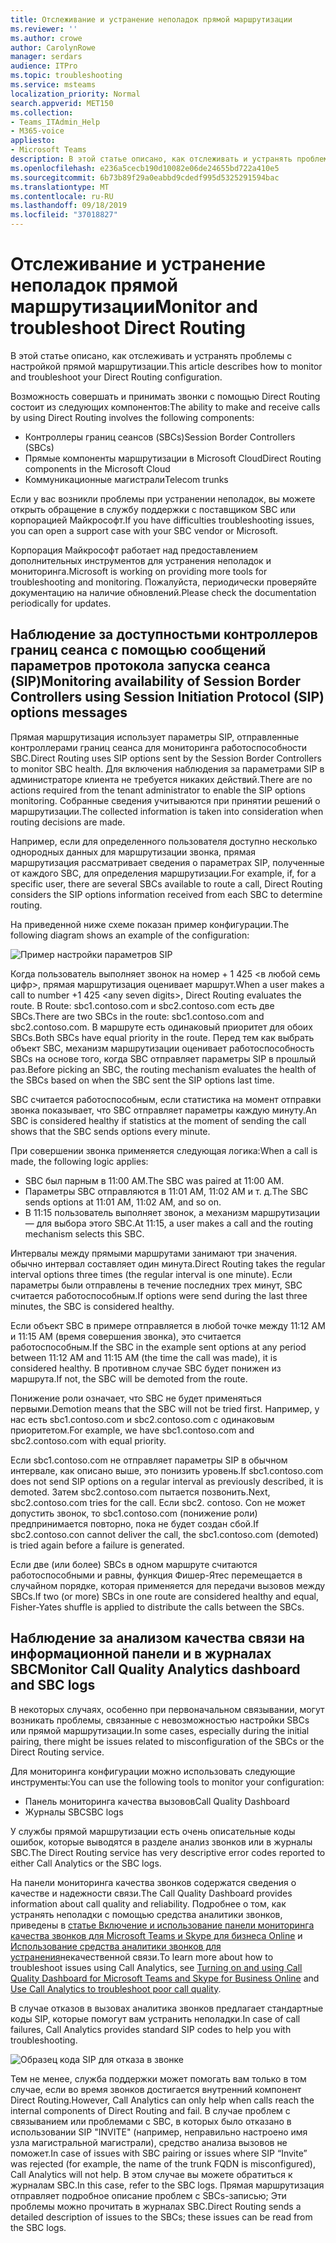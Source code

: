 ```yaml
---
title: Отслеживание и устранение неполадок прямой маршрутизации
ms.reviewer: ''
ms.author: crowe
author: CarolynRowe
manager: serdars
audience: ITPro
ms.topic: troubleshooting
ms.service: msteams
localization_priority: Normal
search.appverid: MET150
ms.collection:
- Teams_ITAdmin_Help
- M365-voice
appliesto:
- Microsoft Teams
description: В этой статье описано, как отслеживать и устранять проблемы с настройкой прямой маршрутизации.
ms.openlocfilehash: e236a5cecb190d10082e06de24655bd722a410e5
ms.sourcegitcommit: 6b73b89f29a0eabbd9cdedf995d5325291594bac
ms.translationtype: MT
ms.contentlocale: ru-RU
ms.lasthandoff: 09/18/2019
ms.locfileid: "37018827"
---
```

# <a name="monitor-and-troubleshoot-direct-routing"></a><span data-ttu-id="34f51-103">Отслеживание и устранение неполадок прямой маршрутизации</span><span class="sxs-lookup"><span data-stu-id="34f51-103">Monitor and troubleshoot Direct Routing</span></span>

<span data-ttu-id="34f51-104">В этой статье описано, как отслеживать и устранять проблемы с настройкой прямой маршрутизации.</span><span class="sxs-lookup"><span data-stu-id="34f51-104">This article describes how to monitor and troubleshoot your Direct Routing configuration.</span></span> 

<span data-ttu-id="34f51-105">Возможность совершать и принимать звонки с помощью Direct Routing состоит из следующих компонентов:</span><span class="sxs-lookup"><span data-stu-id="34f51-105">The ability to make and receive calls by using Direct Routing involves the following components:</span></span> 

- <span data-ttu-id="34f51-106">Контроллеры границ сеансов (SBCs)</span><span class="sxs-lookup"><span data-stu-id="34f51-106">Session Border Controllers (SBCs)</span></span> 
- <span data-ttu-id="34f51-107">Прямые компоненты маршрутизации в Microsoft Cloud</span><span class="sxs-lookup"><span data-stu-id="34f51-107">Direct Routing components in the Microsoft Cloud</span></span> 
- <span data-ttu-id="34f51-108">Коммуникационные магистрали</span><span class="sxs-lookup"><span data-stu-id="34f51-108">Telecom trunks</span></span> 

<span data-ttu-id="34f51-109">Если у вас возникли проблемы при устранении неполадок, вы можете открыть обращение в службу поддержки с поставщиком SBC или корпорацией Майкрософт.</span><span class="sxs-lookup"><span data-stu-id="34f51-109">If you have difficulties troubleshooting issues, you can open a support case with your SBC vendor or Microsoft.</span></span> 

<span data-ttu-id="34f51-110">Корпорация Майкрософт работает над предоставлением дополнительных инструментов для устранения неполадок и мониторинга.</span><span class="sxs-lookup"><span data-stu-id="34f51-110">Microsoft is working on providing more tools for troubleshooting and monitoring.</span></span> <span data-ttu-id="34f51-111">Пожалуйста, периодически проверяйте документацию на наличие обновлений.</span><span class="sxs-lookup"><span data-stu-id="34f51-111">Please check the documentation periodically for updates.</span></span> 

## <a name="monitoring-availability-of-session-border-controllers-using-session-initiation-protocol-sip-options-messages"></a><span data-ttu-id="34f51-112">Наблюдение за доступностьми контроллеров границ сеанса с помощью сообщений параметров протокола запуска сеанса (SIP)</span><span class="sxs-lookup"><span data-stu-id="34f51-112">Monitoring availability of Session Border Controllers using Session Initiation Protocol (SIP) options messages</span></span>

<span data-ttu-id="34f51-113">Прямая маршрутизация использует параметры SIP, отправленные контроллерами границ сеанса для мониторинга работоспособности SBC.</span><span class="sxs-lookup"><span data-stu-id="34f51-113">Direct Routing uses SIP options sent by the Session Border Controllers to monitor SBC health.</span></span> <span data-ttu-id="34f51-114">Для включения наблюдения за параметрами SIP в администраторе клиента не требуется никаких действий.</span><span class="sxs-lookup"><span data-stu-id="34f51-114">There are no actions required from the tenant administrator to enable the SIP options monitoring.</span></span> <span data-ttu-id="34f51-115">Собранные сведения учитываются при принятии решений о маршрутизации.</span><span class="sxs-lookup"><span data-stu-id="34f51-115">The collected information is taken into consideration when routing decisions are made.</span></span> 

<span data-ttu-id="34f51-116">Например, если для определенного пользователя доступно несколько однородных данных для маршрутизации звонка, прямая маршрутизация рассматривает сведения о параметрах SIP, полученные от каждого SBC, для определения маршрутизации.</span><span class="sxs-lookup"><span data-stu-id="34f51-116">For example, if, for a specific user, there are several SBCs available to route a call, Direct Routing considers the SIP options information received from each SBC to determine routing.</span></span> 

<span data-ttu-id="34f51-117">На приведенной ниже схеме показан пример конфигурации.</span><span class="sxs-lookup"><span data-stu-id="34f51-117">The following diagram shows an example of the configuration:</span></span> 

![Пример настройки параметров SIP](media/sip-options-config-example.png)

<span data-ttu-id="34f51-119">Когда пользователь выполняет звонок на номер + 1 425 \<в любой семь цифр>, прямая маршрутизация оценивает маршрут.</span><span class="sxs-lookup"><span data-stu-id="34f51-119">When a user makes a call to number +1 425 \<any seven digits>, Direct Routing evaluates the route.</span></span> <span data-ttu-id="34f51-120">В Route: sbc1.contoso.com и sbc2.contoso.com есть две SBCs.</span><span class="sxs-lookup"><span data-stu-id="34f51-120">There are two SBCs in the route: sbc1.contoso.com and sbc2.contoso.com.</span></span> <span data-ttu-id="34f51-121">В маршруте есть одинаковый приоритет для обоих SBCs.</span><span class="sxs-lookup"><span data-stu-id="34f51-121">Both SBCs have equal priority in the route.</span></span> <span data-ttu-id="34f51-122">Перед тем как выбрать объект SBC, механизм маршрутизации оценивает работоспособность SBCs на основе того, когда SBC отправляет параметры SIP в прошлый раз.</span><span class="sxs-lookup"><span data-stu-id="34f51-122">Before picking an SBC, the routing mechanism evaluates the health of the SBCs based on when the SBC sent the SIP options last time.</span></span> 

<span data-ttu-id="34f51-123">SBC считается работоспособным, если статистика на момент отправки звонка показывает, что SBC отправляет параметры каждую минуту.</span><span class="sxs-lookup"><span data-stu-id="34f51-123">An SBC is considered healthy if statistics at the moment of sending the call shows that the SBC sends options every minute.</span></span>  

<span data-ttu-id="34f51-124">При совершении звонка применяется следующая логика:</span><span class="sxs-lookup"><span data-stu-id="34f51-124">When a call is made, the following logic applies:</span></span>

- <span data-ttu-id="34f51-125">SBC был парным в 11:00 AM.</span><span class="sxs-lookup"><span data-stu-id="34f51-125">The SBC was paired at 11:00 AM.</span></span>  
- <span data-ttu-id="34f51-126">Параметры SBC отправляются в 11:01 AM, 11:02 AM и т. д.</span><span class="sxs-lookup"><span data-stu-id="34f51-126">The SBC sends options at 11:01 AM, 11:02 AM, and so on.</span></span>  
- <span data-ttu-id="34f51-127">В 11:15 пользователь выполняет звонок, а механизм маршрутизации — для выбора этого SBC.</span><span class="sxs-lookup"><span data-stu-id="34f51-127">At 11:15, a user makes a call and the routing mechanism selects this SBC.</span></span> 

<span data-ttu-id="34f51-128">Интервалы между прямыми маршрутами занимают три значения. обычно интервал составляет один минута.</span><span class="sxs-lookup"><span data-stu-id="34f51-128">Direct Routing takes the regular interval options three times (the regular interval is one minute).</span></span> <span data-ttu-id="34f51-129">Если параметры были отправлены в течение последних трех минут, SBC считается работоспособным.</span><span class="sxs-lookup"><span data-stu-id="34f51-129">If options were send during the last three minutes, the SBC is considered healthy.</span></span>

<span data-ttu-id="34f51-130">Если объект SBC в примере отправляется в любой точке между 11:12 AM и 11:15 AM (время совершения звонка), это считается работоспособным.</span><span class="sxs-lookup"><span data-stu-id="34f51-130">If the SBC in the example sent options at any period between 11:12 AM and 11:15 AM (the time the call was made), it is considered healthy.</span></span> <span data-ttu-id="34f51-131">В противном случае SBC будет понижен из маршрута.</span><span class="sxs-lookup"><span data-stu-id="34f51-131">If not, the SBC will be demoted from the route.</span></span> 

<span data-ttu-id="34f51-132">Понижение роли означает, что SBC не будет применяться первыми.</span><span class="sxs-lookup"><span data-stu-id="34f51-132">Demotion means that the SBC will not be tried first.</span></span> <span data-ttu-id="34f51-133">Например, у нас есть sbc1.contoso.com и sbc2.contoso.com с одинаковым приоритетом.</span><span class="sxs-lookup"><span data-stu-id="34f51-133">For example, we have sbc1.contoso.com and sbc2.contoso.com with equal priority.</span></span>  

<span data-ttu-id="34f51-134">Если sbc1.contoso.com не отправляет параметры SIP в обычном интервале, как описано выше, это понизить уровень.</span><span class="sxs-lookup"><span data-stu-id="34f51-134">If sbc1.contoso.com does not send SIP options on a regular interval as previously described, it is demoted.</span></span> <span data-ttu-id="34f51-135">Затем sbc2.contoso.com пытается позвонить.</span><span class="sxs-lookup"><span data-stu-id="34f51-135">Next, sbc2.contoso.com tries for the call.</span></span> <span data-ttu-id="34f51-136">Если sbc2. contoso. Con не может допустить звонок, то sbc1.contoso.com (понижение роли) предпринимается повторно, пока не будет создан сбой.</span><span class="sxs-lookup"><span data-stu-id="34f51-136">If sbc2.contoso.con cannot deliver the call, the sbc1.contoso.com (demoted) is tried again before a failure is generated.</span></span> 

<span data-ttu-id="34f51-137">Если две (или более) SBCs в одном маршруте считаются работоспособными и равны, функция Фишер-Ятес перемещается в случайном порядке, которая применяется для передачи вызовов между SBCs.</span><span class="sxs-lookup"><span data-stu-id="34f51-137">If two (or more) SBCs in one route are considered healthy and equal, Fisher-Yates shuffle is applied to distribute the calls between the SBCs.</span></span>

## <a name="monitor-call-quality-analytics-dashboard-and-sbc-logs"></a><span data-ttu-id="34f51-138">Наблюдение за анализом качества связи на информационной панели и в журналах SBC</span><span class="sxs-lookup"><span data-stu-id="34f51-138">Monitor Call Quality Analytics dashboard and SBC logs</span></span> 
 
<span data-ttu-id="34f51-139">В некоторых случаях, особенно при первоначальном связывании, могут возникать проблемы, связанные с невозможностью настройки SBCs или прямой маршрутизации.</span><span class="sxs-lookup"><span data-stu-id="34f51-139">In some cases, especially during the initial pairing, there might be issues related to misconfiguration of the SBCs or the Direct Routing service.</span></span> 

<span data-ttu-id="34f51-140">Для мониторинга конфигурации можно использовать следующие инструменты:</span><span class="sxs-lookup"><span data-stu-id="34f51-140">You can use the following tools to monitor your configuration:</span></span>  
 
- <span data-ttu-id="34f51-141">Панель мониторинга качества вызовов</span><span class="sxs-lookup"><span data-stu-id="34f51-141">Call Quality Dashboard</span></span> 
- <span data-ttu-id="34f51-142">Журналы SBC</span><span class="sxs-lookup"><span data-stu-id="34f51-142">SBC logs</span></span> 

<span data-ttu-id="34f51-143">У службы прямой маршрутизации есть очень описательные коды ошибок, которые выводятся в разделе анализ звонков или в журналы SBC.</span><span class="sxs-lookup"><span data-stu-id="34f51-143">The Direct Routing service has very descriptive error codes reported to either Call Analytics or the SBC logs.</span></span> 

<span data-ttu-id="34f51-144">На панели мониторинга качества звонков содержатся сведения о качестве и надежности связи.</span><span class="sxs-lookup"><span data-stu-id="34f51-144">The Call Quality Dashboard provides information about call quality and reliability.</span></span> <span data-ttu-id="34f51-145">Подробнее о том, как устранять неполадки с помощью средства аналитики звонков, приведены в [статье Включение и использование панели мониторинга качества звонков для Microsoft Teams и Skype для бизнеса Online](https://docs.microsoft.com/SkypeForBusiness/using-call-quality-in-your-organization/turning-on-and-using-call-quality-dashboard) и [Использование средства аналитики звонков для устранения](https://docs.microsoft.com/SkypeForBusiness/using-call-quality-in-your-organization/use-call-analytics-to-troubleshoot-poor-call-quality)некачественной связи.</span><span class="sxs-lookup"><span data-stu-id="34f51-145">To learn more about how to troubleshoot issues using Call Analytics, see [Turning on and using Call Quality Dashboard for Microsoft Teams and Skype for Business Online](https://docs.microsoft.com/SkypeForBusiness/using-call-quality-in-your-organization/turning-on-and-using-call-quality-dashboard) and [Use Call Analytics to troubleshoot poor call quality](https://docs.microsoft.com/SkypeForBusiness/using-call-quality-in-your-organization/use-call-analytics-to-troubleshoot-poor-call-quality).</span></span> 

<span data-ttu-id="34f51-146">В случае отказов в вызовах аналитика звонков предлагает стандартные коды SIP, которые помогут вам устранить неполадки.</span><span class="sxs-lookup"><span data-stu-id="34f51-146">In case of call failures, Call Analytics provides standard SIP codes to help you with troubleshooting.</span></span> 

![Образец кода SIP для отказа в звонке](media/failed-response-code.png)

<span data-ttu-id="34f51-148">Тем не менее, служба поддержки может помогать вам только в том случае, если во время звонков достигается внутренний компонент Direct Routing.</span><span class="sxs-lookup"><span data-stu-id="34f51-148">However, Call Analytics can only help when calls reach the internal components of Direct Routing and fail.</span></span> <span data-ttu-id="34f51-149">В случае проблем с связыванием или проблемами с SBC, в которых было отказано в использовании SIP "INVITE" (например, неправильно настроено имя узла магистральной магистрали), средство анализа вызовов не поможет.</span><span class="sxs-lookup"><span data-stu-id="34f51-149">In case of issues with SBC pairing or issues where SIP “Invite” was rejected (for example, the name of the trunk FQDN is misconfigured), Call Analytics will not help.</span></span> <span data-ttu-id="34f51-150">В этом случае вы можете обратиться к журналам SBC.</span><span class="sxs-lookup"><span data-stu-id="34f51-150">In this case, refer to the SBC logs.</span></span> <span data-ttu-id="34f51-151">Прямая маршрутизация отправляет подробное описание проблем с SBCs-записью; Эти проблемы можно прочитать в журналах SBC.</span><span class="sxs-lookup"><span data-stu-id="34f51-151">Direct Routing sends a detailed description of issues to the SBCs; these issues can be read from the SBC logs.</span></span> 
